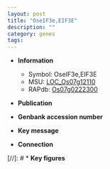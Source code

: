 ```yaml
---
layout: post
title: "OseIF3e,EIF3E"
description: ""
category: genes
tags: 
---
```


* **Information**  
    + Symbol: OseIF3e,EIF3E  
    + MSU: [LOC_Os07g12110](http://rice.uga.edu/cgi-bin/ORF_infopage.cgi?orf=LOC_Os07g12110)  
    + RAPdb: [Os07g0222300](http://rapdb.dna.affrc.go.jp/viewer/gbrowse_details/irgsp1?name=Os07g0222300)  

* **Publication**  

* **Genbank accession number**  

* **Key message**  

* **Connection**  

[//]: # * **Key figures**  



